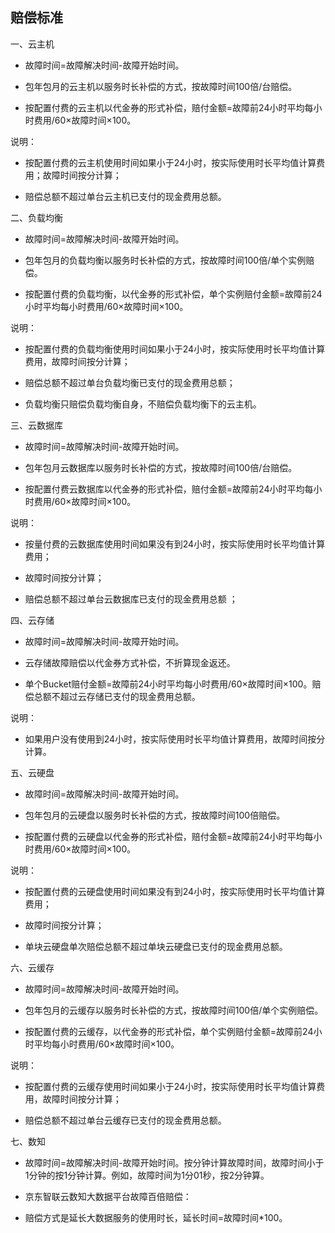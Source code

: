 ## 赔偿标准
一、云主机
* 故障时间=故障解决时间-故障开始时间。

* 包年包月的云主机以服务时长补偿的方式，按故障时间100倍/台赔偿。

* 按配置付费的云主机以代金券的形式补偿，赔付金额=故障前24小时平均每小时费用/60×故障时间×100。

说明：

* 按配置付费的云主机使用时间如果小于24小时，按实际使用时长平均值计算费用；故障时间按分计算；

* 赔偿总额不超过单台云主机已支付的现金费用总额。

二、负载均衡
* 故障时间=故障解决时间-故障开始时间。

* 包年包月的负载均衡以服务时长补偿的方式，按故障时间100倍/单个实例赔偿。

* 按配置付费的负载均衡，以代金券的形式补偿，单个实例赔付金额=故障前24小时平均每小时费用/60×故障时间×100。

说明：

* 按配置付费的负载均衡使用时间如果小于24小时，按实际使用时长平均值计算费用，故障时间按分计算；

* 赔偿总额不超过单台负载均衡已支付的现金费用总额；

* 负载均衡只赔偿负载均衡自身，不赔偿负载均衡下的云主机。

三、云数据库
* 故障时间=故障解决时间-故障开始时间。

* 包年包月云数据库以服务时长补偿的方式，按故障时间100倍/台赔偿。

* 按配置付费云数据库以代金券的形式补偿，赔付金额=故障前24小时平均每小时费用/60×故障时间×100。

说明：

* 按量付费的云数据库使用时间如果没有到24小时，按实际使用时长平均值计算费用；

* 故障时间按分计算；

* 赔偿总额不超过单台云数据库已支付的现金费用总额 ；

四、云存储
* 故障时间=故障解决时间-故障开始时间。

* 云存储故障赔偿以代金券方式补偿，不折算现金返还。

* 单个Bucket赔付金额=故障前24小时平均每小时费用/60×故障时间×100。赔偿总额不超过云存储已支付的现金费用总额。

说明：

* 如果用户没有使用到24小时，按实际使用时长平均值计算费用，故障时间按分计算。

五、云硬盘
* 故障时间=故障解决时间-故障开始时间。

* 包年包月的云硬盘以服务时长补偿的方式，按故障时间100倍赔偿。

* 按配置付费的云硬盘以代金券的形式补偿，赔付金额=故障前24小时平均每小时费用/60×故障时间×100。

说明：

* 按配置付费的云硬盘使用时间如果没有到24小时，按实际使用时长平均值计算费用；

* 故障时间按分计算；

* 单块云硬盘单次赔偿总额不超过单块云硬盘已支付的现金费用总额。

六、云缓存
* 故障时间=故障解决时间-故障开始时间。

* 包年包月的云缓存以服务时长补偿的方式，按故障时间100倍/单个实例赔偿。

* 按配置付费的云缓存，以代金券的形式补偿，单个实例赔付金额=故障前24小时平均每小时费用/60×故障时间×100。

说明：

* 按配置付费的云缓存使用时间如果小于24小时，按实际使用时长平均值计算费用，故障时间按分计算；

* 赔偿总额不超过单台云缓存已支付的现金费用总额。

七、数知
* 故障时间=故障解决时间-故障开始时间。按分钟计算故障时间，故障时间小于1分钟的按1分钟计算。例如，故障时间为1分01秒，按2分钟算。

* 京东智联云数知大数据平台故障百倍赔偿：

* 赔偿方式是延长大数据服务的使用时长，延长时间=故障时间*100。

